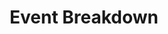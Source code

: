 ---
title: Event Breakdown
excerpt: ''
deprecated: false
hidden: false
metadata:
  title: ''
  description: ''
  robots: index
next:
  description: ''
---